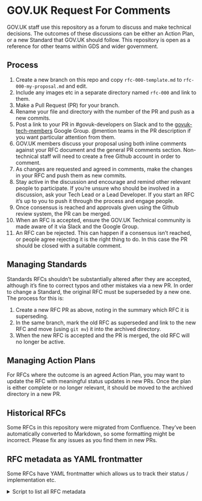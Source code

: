# GOV.UK Request For Comments

GOV.UK staff use this repository as a forum to discuss and make technical decisions. The outcomes of these discussions can be either an Action Plan, or a new Standard that GOV.UK should follow. This repository is open as a reference for other teams within GDS and wider government.

## Process

1. Create a new branch on this repo and copy `rfc-000-template.md` to `rfc-000-my-proposal.md` and edit.
2. Include any images etc in a separate directory named `rfc-000` and link to them.
3. Make a Pull Request (PR) for your branch.
4. Rename your file and directory with the number of the PR and push as a new commits.
5. Post a link to your PR in #govuk-developers on Slack and to the [govuk-tech-members][govuk-tech-members] Google Group. @mention teams in the PR description if you want particular attention from them.
6. GOV.UK members discuss your proposal using both inline comments against your RFC document and the general PR comments section. Non-technical staff will need to create a free Github account in order to comment.
7. As changes are requested and agreed in comments, make the changes in your RFC and push them as new commits.
8. Stay active in the discussion and encourage and remind other relevant people to participate. If you’re unsure who should be involved in a discussion, ask your Tech Lead or a Lead Developer. If you start an RFC it’s up to you to push it through the process and engage people.
9. Once consensus is reached and approvals given using the Github review system, the PR can be merged.
10. When an RFC is accepted, ensure the GOV.UK Technical community is made aware of it via Slack and the Google Group.
11. An RFC can be rejected. This can happen if a consensus isn’t reached, or people agree rejecting it is the right thing to do. In this case the PR should be closed with a suitable comment.

## Managing Standards

Standards RFCs shouldn’t be substantially altered after they are accepted, although it’s fine to correct typos and other mistakes via a new PR. In order to change a Standard, the original RFC must be superseded by a new one. The process for this is:

1. Create a new RFC PR as above, noting in the summary which RFC it is superseding.
2. In the same branch, mark the old RFC as superseded and link to the new RFC and move (using `git mv`) it into the archived directory.
3. When the new RFC is accepted and the PR is merged, the old RFC will no longer be active.

## Managing Action Plans
For RFCs where the outcome is an agreed Action Plan, you may want to update the RFC with meaningful status updates in new PRs. Once the plan is either complete or no longer relevant, it should be moved to the archived directory in a new PR.

## Historical RFCs

Some RFCs in this repository were migrated from Confluence. They’ve been automatically converted to Markdown, so some formatting might be incorrect. Please fix any issues as you find them in new PRs.

## RFC metadata as YAML frontmatter

Some RFCs have YAML frontmatter which allows us to track their status / implementation etc.

<details>
<summary>Script to list all RFC metadata</summary>

```ruby
#!/usr/bin/env ruby

require "csv"
require "yaml"

frontmatter_columns = %w[status implementation status_last_reviewed status_notes]
CSV do |csv|
  csv << ["filename", *frontmatter_columns]
  Dir.glob("rfc-*.md") do |filename|
    first_line = File.readlines(filename).first
    frontmatter = {}
    frontmatter = YAML.load_file(filename, permitted_classes: [Date]) if first_line =~ /^---$/
    csv << [filename, *frontmatter.values_at(*frontmatter_columns)]
  end
end
```

</details>

[govuk-tech-members]: https://groups.google.com/a/digital.cabinet-office.gov.uk/forum/#!forum/govuk-tech-members
